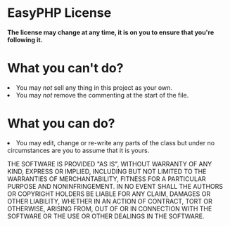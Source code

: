 EasyPHP License
=======

<b>The license may change at any time, it is on you to ensure that you're following it.</b>

What you can't do?
=======

<li>You may <i>not</i> sell any thing in this project as your own.</li>
<li>You may <i>not</i> remove the commenting at the start of the file.</li>

What you can do?
======= 

<li>You may edit, change or re-write any parts of the class but under no circumstances are you to assume that it is yours.</li>

THE SOFTWARE IS PROVIDED "AS IS", WITHOUT WARRANTY OF ANY KIND, EXPRESS OR
IMPLIED, INCLUDING BUT NOT LIMITED TO THE WARRANTIES OF MERCHANTABILITY,
FITNESS FOR A PARTICULAR PURPOSE AND NONINFRINGEMENT. IN NO EVENT SHALL THE
AUTHORS OR COPYRIGHT HOLDERS BE LIABLE FOR ANY CLAIM, DAMAGES OR OTHER
LIABILITY, WHETHER IN AN ACTION OF CONTRACT, TORT OR OTHERWISE, ARISING FROM,
OUT OF OR IN CONNECTION WITH THE SOFTWARE OR THE USE OR OTHER DEALINGS IN
THE SOFTWARE.